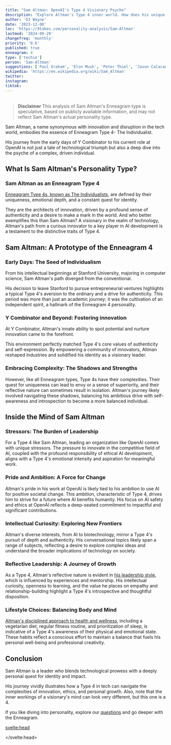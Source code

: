 ```yaml
---
title: "Sam Altman: OpenAI's Type 4 Visionary Psyche"
description: "Explore Altman's Type 4 inner world. How does his unique perspective fuel AI ethics and startup ecosystems?"
author: 'DJ Wayne'
date: '2023-12-08'
loc: 'https://9takes.com/personality-analysis/Sam-Altman'
lastmod: '2024-09-29'
changefreq: 'monthly'
priority: '0.6'
published: true
enneagram: 4
type: ['techie']
person: 'Sam-Altman'
suggestions: ['Paul Graham', 'Elon Musk', 'Peter Thiel', 'Jason Calacanis']
wikipedia: 'https://en.wikipedia.org/wiki/Sam_Altman'
twitter:
instagram:
tiktok:
---
```


<!--
  childhood and upbringing
  first big success
    y combinator
  style habits and quirks that relate to their personality type
    oppenheimer reference
  stressful moments in their life and how they handled them
    getting fired from openai
  comfort- moments in their life where they are doing well and killing it

  -->

<script>
	import  PopCard  from "$lib/components/atoms/PopCard.svelte";
import BlogPurpose from '$lib/components/blog/BlogPurpose.svelte'
</script>

<div
    style="display: flex;
    justify-content: center;
    margin: 1rem 0;
    "
>
    <PopCard
        image={`/types/4s/${'Sam-Altman'}.webp`}
        showIcon={false}
        enneagramType="4"
        displayText="Sam Altman"
        subtext=""
    />
</div>

> **Disclaimer** This analysis of Sam Altman's Enneagram type is speculative, based on publicly available information, and may not reflect Sam Altman's actual personality type.

<p class="firstLetter">Sam Altman, a name synonymous with innovation and disruption in the tech world, embodies the essence of Enneagram Type 4- The Individualist.</p>

His journey from the early days of Y Combinator to his current role at OpenAI is not just a tale of technological triumph but also a deep dive into the psyche of a complex, driven individual.

## What Is Sam Altman's Personality Type?

### Sam Altman as an Enneagram Type 4

[Enneagram Type 4s, known as The Individualists,](/enneagram-corner/enneagram-type-4) are defined by their uniqueness, emotional depth, and a constant quest for identity.

They are the architects of innovation, driven by a profound sense of authenticity and a desire to make a mark in the world. And who better exemplifies this than Sam Altman? A visionary in the realm of technology, Altman's path from a curious innovator to a key player in AI development is a testament to the distinctive traits of Type 4.

## Sam Altman: A Prototype of the Enneagram 4

### Early Days: The Seed of Individualism

From his intellectual beginnings at Stanford University, majoring in computer science, Sam Altman's path diverged from the conventional.

His decision to leave Stanford to pursue entrepreneurial ventures highlights a typical Type 4's aversion to the ordinary and a drive for authenticity. This period was more than just an academic journey; it was the cultivation of an independent spirit, a hallmark of the Enneagram 4 personality.

### Y Combinator and Beyond: Fostering innovation

At Y Combinator, Altman's innate ability to spot potential and nurture innovation came to the forefront.

This environment perfectly matched Type 4's core values of authenticity and self-expression. By empowering a community of innovators, Altman reshaped industries and solidified his identity as a visionary leader.

### Embracing Complexity: The Shadows and Strengths

However, like all Enneagram types, Type 4s have their complexities. Their quest for uniqueness can lead to envy or a sense of superiority, and their reflective nature can sometimes result in isolation. Altman's journey likely involved navigating these shadows, balancing his ambitious drive with self-awareness and introspection to become a more balanced individual.

## Inside the Mind of Sam Altman

### Stressors: The Burden of Leadership

For a Type 4 like Sam Altman, leading an organization like OpenAI comes with unique stressors. The pressure to innovate in the competitive field of AI, coupled with the profound responsibility of ethical AI development, aligns with a Type 4's emotional intensity and aspiration for meaningful work.

### Pride and Ambition: A Force for Change

Altman's pride in his work at OpenAI is likely tied to his ambition to use AI for positive societal change. This ambition, characteristic of Type 4, drives him to strive for a future where AI benefits humanity. His focus on AI safety and ethics at OpenAI reflects a deep-seated commitment to impactful and significant contributions.

### Intellectual Curiosity: Exploring New Frontiers

Altman's diverse interests, from AI to biotechnology, mirror a Type 4's pursuit of depth and authenticity. His conversational topics likely span a range of subjects, reflecting a desire to explore complex ideas and understand the broader implications of technology on society.

### Reflective Leadership: A Journey of Growth

As a Type 4, Altman's reflective nature is evident in <a href="https://press.farm/the-leadership-style-of-sam-altman/">his leadership style</a>, which is influenced by experiences and mentorship. His intellectual curiosity, openness to learning, and the value he places on empathy and relationship-building highlight a Type 4's introspective and thoughtful disposition​.

### Lifestyle Choices: Balancing Body and Mind

<a href="https://honehealth.com/edge/lifestyle/culture/celebrity/sam-altman-anti-aging-metformin-diet-sleep/">Altman's disciplined approach to health and wellness</a>, including a vegetarian diet, regular fitness routine, and prioritization of sleep, is indicative of a Type 4's awareness of their physical and emotional state. These habits reflect a conscious effort to maintain a balance that fuels his personal well-being and professional creativity​.

## Conclusion

Sam Altman is a leader who blends technological prowess with a deeply personal quest for identity and impact.

His journey vividly illustrates how a Type 4 in tech can navigate the complexities of innovation, ethics, and personal growth. Also, note that the inner workings of a visionary's mind can look very different, but this one is a 4.

If you like diving into personality, explore our <a href="/questions" >questions</a> and go deeper with the Enneagram.

<svelte:head>

<script type="application/ld+json">
{
  "@context": "http://schema.org",
  "@graph": [
    {
      "@type": "Article",
      "articleBody": "This article goes into the personality of Sam Altman, exploring his traits from the perspective of the Enneagram Type 4. Known for his innovative mind and leadership in technology, particularly with OpenAI and Y Combinator, Sam embodies many characteristics of Type 4 personalities. The article discusses various aspects of Sam's life, career, and leadership style that demonstrate his Type 4 characteristics, including his intellectual curiosity, entrepreneurial spirit, and commitment to ethical AI development.",
      "creator": {
        "@type": "Person",
        "name": "DJ Wayne",
        "sameAs": ["https://www.instagram.com/djwayne3/", "https://www.youtube.com/@djwayne3", "https://www.linkedin.com/in/davidtwayne/", "https://twitter.com/djwayne3"
        ]
      },
      "author": {
        "@type": "Person",
        "name": "DJ Wayne",
        "sameAs": ["https://www.instagram.com/djwayne3/", "https://www.youtube.com/@djwayne3", "https://www.linkedin.com/in/davidtwayne/", "https://twitter.com/djwayne3"
        ]
      },
      "dateModified": {
        "@type": "Date",
        "@value": "2024-09-29"
      },
      "datePublished": {
        "@type": "Date",
        "@value": "2023-12-05"
      },
      "description": "This blog post examines why Sam Altman might be an Enneagram Type 4. It focuses on his personality traits, his motivations, his inner world, achievements, and how these elements might be related to the core attributes of a Type 4.",
      "headline": "Sam Altman's Personality: An Insight into an Enneagram Type 4",
      "image": {
        "@type": "ImageObject",
        "height": 900,
        "url": "https://9takes.com/types/4s/Sam-Altman.webp",
        "width": 900
      },
      "mainEntityOfPage": {
        "@id": "https://9takes.com/personality-analysis/Sam-Altman",
        "@type": "WebPage"
      },
      "mentions": {
        "@type": "Person",
        "name": "Sam Altman",
        "sameAs": ["https://en.wikipedia.org/wiki/Sam_Altman", "https://twitter.com/sama"]
      },
      "publisher": {
        "@type": "Organization",
        "sameAs": ["https://www.instagram.com/9takesdotcom/", "https://twitter.com/9takesdotcom"],
        "logo": {
          "@type": "ImageObject",
          "url": "https://9takes.com/brand/aero.png"
        },
        "name": "9takes"
      }
    },
    {
        "@type": "FAQPage",
        "mainEntity": [
            {
                "@type": "Question",
                "name": "Why is Sam Altman considered an Enneagram Type 4?",
                "acceptedAnswer": {
                    "@type": "Answer",
                    "text": "Sam Altman is seen as an Enneagram Type 4 due to his deep sense of individuality, creative vision, and pursuit of authenticity. His career path from Stanford to leading OpenAI demonstrates a drive for unique and meaningful work, aligning with the core characteristics of Type 4s."
                }
            },
            {
                "@type": "Question",
                "name": "How does Sam Altman's Enneagram type influence his leadership at OpenAI?",
                "acceptedAnswer": {
                    "@type": "Answer",
                    "text": "As an Enneagram Type 4, Altman's leadership at OpenAI is characterized by innovation, ethical responsibility, and authenticity. He focuses on AI development that prioritizes safety and societal benefit, reflecting the depth and idealism typical of Type 4 personalities."
                }
            },
            {
                "@type": "Question",
                "name": "What are some key traits of Sam Altman that align with Enneagram Type 4?",
                "acceptedAnswer": {
                    "@type": "Answer",
                    "text": "Key traits of Sam Altman aligning with Enneagram Type 4 include intellectual curiosity, independent spirit, commitment to impactful innovation, introspective nature, and dedication to ethical leadership in technology."
                }
            },
            {
                "@type": "Question",
                "name": "Can Sam Altman's entrepreneurial spirit be attributed to his Enneagram type?",
                "acceptedAnswer": {
                    "@type": "Answer",
                    "text": "Yes, Sam Altman's entrepreneurial spirit can be partly attributed to his Enneagram Type 4 personality. Type 4s often seek to express their identity and values through their work, leading to a strong drive for innovative and meaningful ventures."
                }
            },
            {
                "@type": "Question",
                "name": "What is Sam Altman's Personality type?",
                "acceptedAnswer": {
                    "@type": "Answer",
                    "text": "Sam Altman's personality is often described as an Enneagram Type 4, characterized by his unique vision, depth of emotions, and pursuit of authenticity in his professional endeavors. This type aligns with his innovative approach and leadership style in the tech industry."
            }
            },
                {
                "@type": "Question",
                "name": "What is Sam Altman's Enneagram type?",
                "acceptedAnswer": {
                    "@type": "Answer",
                    "text": "Sam Altman is considered to exhibit the characteristics of an Enneagram Type 4, also known as The Individualist. This is inferred from his deep sense of identity, emotional intensity, creative vision, and desire for authenticity and significance in his work."
                }
            }
        ]
    }

  ]
}

</script>

</svelte:head>

<style lang="scss"></style>
